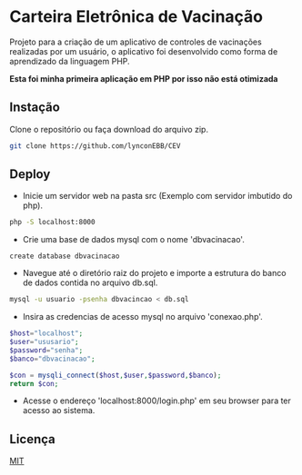 # Carteira Eletrônica de Vacinação

Projeto para a criação de um aplicativo de controles de vacinações realizadas por um usuário, o aplicativo foi desenvolvido como forma  de aprendizado da linguagem PHP.

**Esta foi minha primeira aplicação em PHP por isso não está otimizada**

## Instação

Clone o repositório ou faça download do arquivo zip.

```bash
git clone https://github.com/lynconEBB/CEV
```

## Deploy

- Inicie um servidor web na pasta src (Exemplo com servidor imbutido do php).
```bash
php -S localhost:8000
```
- Crie uma base de dados mysql com o nome 'dbvacinacao'.
```mysql
create database dbvacinacao
```
- Navegue até o diretório raiz do projeto e importe a estrutura do banco de dados contida no arquivo db.sql.
````bash
mysql -u usuario -psenha dbvacincao < db.sql 
````
- Insira as credencias de acesso mysql no arquivo 'conexao.php'.
````php
$host="localhost";
$user="ususario";
$password="senha";
$banco="dbvacinacao";

$con = mysqli_connect($host,$user,$password,$banco);
return $con;
````
- Acesse o endereço 'localhost:8000/login.php' em seu browser para ter acesso ao sistema.


## Licença
[MIT](https://choosealicense.com/licenses/mit/)
